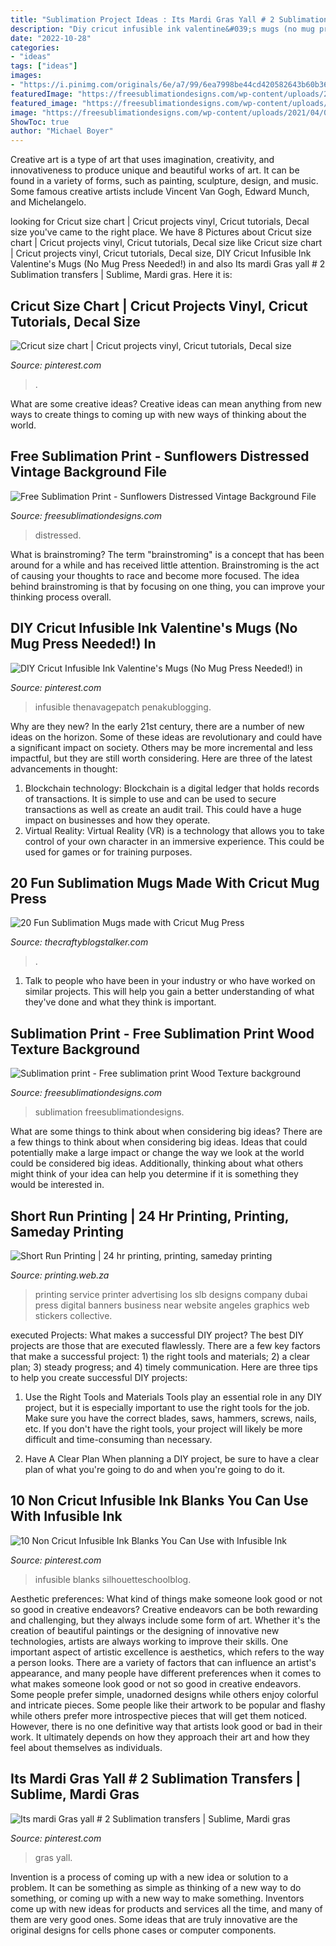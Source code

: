 ```yaml
---
title: "Sublimation Project Ideas : Its Mardi Gras Yall # 2 Sublimation Transfers"
description: "Diy cricut infusible ink valentine&#039;s mugs (no mug press needed!) in"
date: "2022-10-28"
categories:
- "ideas"
tags: ["ideas"]
images:
- "https://i.pinimg.com/originals/6e/a7/99/6ea7998be44cd420582643b60b36bf1c.png"
featuredImage: "https://freesublimationdesigns.com/wp-content/uploads/2021/04/00065-768x768.png"
featured_image: "https://freesublimationdesigns.com/wp-content/uploads/2021/03/00008-1.png"
image: "https://freesublimationdesigns.com/wp-content/uploads/2021/04/00065-768x768.png"
ShowToc: true
author: "Michael Boyer"
---
```



Creative art is a type of art that uses imagination, creativity, and innovativeness to produce unique and beautiful works of art. It can be found in a variety of forms, such as painting, sculpture, design, and music. Some famous creative artists include Vincent Van Gogh, Edward Munch, and Michelangelo.

	

		
looking for Cricut size chart | Cricut projects vinyl, Cricut tutorials, Decal size you've came to the right place. We have 8 Pictures about Cricut size chart | Cricut projects vinyl, Cricut tutorials, Decal size like Cricut size chart | Cricut projects vinyl, Cricut tutorials, Decal size, DIY Cricut Infusible Ink Valentine&#039;s Mugs (No Mug Press Needed!) in and also Its mardi Gras yall # 2 Sublimation transfers | Sublime, Mardi gras. Here it is:
		
    
## Cricut Size Chart | Cricut Projects Vinyl, Cricut Tutorials, Decal Size

<img loading=lazy src="https://i.pinimg.com/736x/30/5a/26/305a26b6cf9aa6b23123e4368ee52dd4.jpg" onerror="this.onerror=null;this.src='https://tse1.mm.bing.net/th?id=OIP.xZ3bZL7FQFhHNxR-mZ_9_AHaNL&amp;pid=15.1';" alt="Cricut size chart | Cricut projects vinyl, Cricut tutorials, Decal size">

_Source: pinterest.com_

>. 

	

What are some creative ideas?
Creative ideas can mean anything from new ways to create things to coming up with new ways of thinking about the world.

    
## Free Sublimation Print - Sunflowers Distressed Vintage Background File

<img loading=lazy src="https://freesublimationdesigns.com/wp-content/uploads/2021/04/00065-768x768.png" onerror="this.onerror=null;this.src='https://tse4.mm.bing.net/th?id=OIP.ROn_NFlWXcFffIPJLgz5xwHaHa&amp;pid=15.1';" alt="Free Sublimation Print - Sunflowers Distressed Vintage Background File">

_Source: freesublimationdesigns.com_

>distressed. 

	

What is brainstroming?
The term "brainstroming" is a concept that has been around for a while and has received little attention. Brainstroming is the act of causing your thoughts to race and become more focused. The idea behind brainstroming is that by focusing on one thing, you can improve your thinking process overall.

    
## DIY Cricut Infusible Ink Valentine&#039;s Mugs (No Mug Press Needed!) In

<img loading=lazy src="https://i.pinimg.com/originals/6e/a7/99/6ea7998be44cd420582643b60b36bf1c.png" onerror="this.onerror=null;this.src='https://tse3.mm.bing.net/th?id=OIP.GaR5dbhwFMySA5Pb3leBfQHaPl&amp;pid=15.1';" alt="DIY Cricut Infusible Ink Valentine&#039;s Mugs (No Mug Press Needed!) in">

_Source: pinterest.com_

>infusible thenavagepatch penakublogging. 

	

Why are they new?
In the early 21st century, there are a number of new ideas on the horizon. Some of these ideas are revolutionary and could have a significant impact on society. Others may be more incremental and less impactful, but they are still worth considering. Here are three of the latest advancements in thought: 
1) Blockchain technology: Blockchain is a digital ledger that holds records of transactions. It is simple to use and can be used to secure transactions as well as create an audit trail. This could have a huge impact on businesses and how they operate. 
2) Virtual Reality: Virtual Reality (VR) is a technology that allows you to take control of your own character in an immersive experience. This could be used for games or for training purposes.

    
## 20 Fun Sublimation Mugs Made With Cricut Mug Press

<img loading=lazy src="https://thecraftyblogstalker.com/wp-content/uploads/2021/05/Sublimation-Mugs-5.jpeg" onerror="this.onerror=null;this.src='https://tse1.mm.bing.net/th?id=OIP.Skm3mFyR-I5_gr8t_24dMgHaHa&amp;pid=15.1';" alt="20 Fun Sublimation Mugs made with Cricut Mug Press">

_Source: thecraftyblogstalker.com_

>. 

	

1. Talk to people who have been in your industry or who have worked on similar projects. This will help you gain a better understanding of what they've done and what they think is important.

    
## Sublimation Print - Free Sublimation Print Wood Texture Background

<img loading=lazy src="https://freesublimationdesigns.com/wp-content/uploads/2021/03/00008-1.png" onerror="this.onerror=null;this.src='https://tse2.mm.bing.net/th?id=OIP.BQfjBR8yU7ooB6lWiSuDIgHaHa&amp;pid=15.1';" alt="Sublimation print - Free sublimation print Wood Texture background">

_Source: freesublimationdesigns.com_

>sublimation freesublimationdesigns. 

	

What are some things to think about when considering big ideas?
There are a few things to think about when considering big ideas. Ideas that could potentially make a large impact or change the way we look at the world could be considered big ideas. Additionally, thinking about what others might think of your idea can help you determine if it is something they would be interested in.

    
## Short Run Printing | 24 Hr Printing, Printing, Sameday Printing

<img loading=lazy src="https://www.printing.web.za/wp-content/uploads/2017/06/Website-collage_New-9-10-13.jpg" onerror="this.onerror=null;this.src='https://tse2.mm.bing.net/th?id=OIP.VpSi81AEFrSygp0_I0rCJgHaDp&amp;pid=15.1';" alt="Short Run Printing | 24 hr printing, printing, sameday printing">

_Source: printing.web.za_

>printing service printer advertising los slb designs company dubai press digital banners business near website angeles graphics web stickers collective. 

	

executed Projects: What makes a successful DIY project?
The best DIY projects are those that are executed flawlessly. There are a few key factors that make a successful project: 1) the right tools and materials; 2) a clear plan; 3) steady progress; and 4) timely communication. Here are three tips to help you create successful DIY projects:
1. Use the Right Tools and Materials
Tools play an essential role in any DIY project, but it is especially important to use the right tools for the job. Make sure you have the correct blades, saws, hammers, screws, nails, etc. If you don't have the right tools, your project will likely be more difficult and time-consuming than necessary.

2. Have A Clear Plan
When planning a DIY project, be sure to have a clear plan of what you're going to do and when you're going to do it.

    
## 10 Non Cricut Infusible Ink Blanks You Can Use With Infusible Ink

<img loading=lazy src="https://i.pinimg.com/736x/72/4b/16/724b160d895a223fdc335a6126ce85fa.jpg" onerror="this.onerror=null;this.src='https://tse2.mm.bing.net/th?id=OIP.DqYIKpFtR34dqAoJyGVldQHaFj&amp;pid=15.1';" alt="10 Non Cricut Infusible Ink Blanks You Can Use with Infusible Ink">

_Source: pinterest.com_

>infusible blanks silhouetteschoolblog. 

	

Aesthetic preferences: What kind of things make someone look good or not so good in creative endeavors?
Creative endeavors can be both rewarding and challenging, but they always include some form of art. Whether it's the creation of beautiful paintings or the designing of innovative new technologies, artists are always working to improve their skills. One important aspect of artistic excellence is aesthetics, which refers to the way a person looks. There are a variety of factors that can influence an artist's appearance, and many people have different preferences when it comes to what makes someone look good or not so good in creative endeavors. Some people prefer simple, unadorned designs while others enjoy colorful and intricate pieces. Some people like their artwork to be popular and flashy while others prefer more introspective pieces that will get them noticed. However, there is no one definitive way that artists look good or bad in their work. It ultimately depends on how they approach their art and how they feel about themselves as individuals.

    
## Its Mardi Gras Yall # 2 Sublimation Transfers | Sublime, Mardi Gras

<img loading=lazy src="https://i.pinimg.com/736x/78/61/3b/78613b41fcc173c57051bcd733e6635e.jpg" onerror="this.onerror=null;this.src='https://tse1.mm.bing.net/th?id=OIP.NbiXW5oewri3TOynfjO6-wAAAA&amp;pid=15.1';" alt="Its mardi Gras yall # 2 Sublimation transfers | Sublime, Mardi gras">

_Source: pinterest.com_

>gras yall. 

	

Invention is a process of coming up with a new idea or solution to a problem. It can be something as simple as thinking of a new way to do something, or coming up with a new way to make something. Inventors come up with new ideas for products and services all the time, and many of them are very good ones. Some ideas that are truly innovative are the original designs for cells phone cases or computer components.


